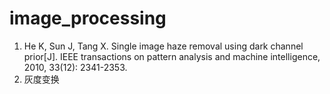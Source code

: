 # image_processing
1. He K, Sun J, Tang X. Single image haze removal using dark channel prior[J]. IEEE transactions on pattern analysis and machine intelligence, 2010, 33(12): 2341-2353.
2. 灰度变换
